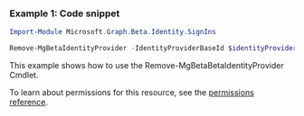 ### Example 1: Code snippet

```powershellImport-Module Microsoft.Graph.Beta.Identity.SignIns

Remove-MgBetaIdentityProvider -IdentityProviderBaseId $identityProviderBaseId
```
This example shows how to use the Remove-MgBetaBetaIdentityProvider Cmdlet.
To learn about permissions for this resource, see the [permissions reference](/graph/permissions-reference).

